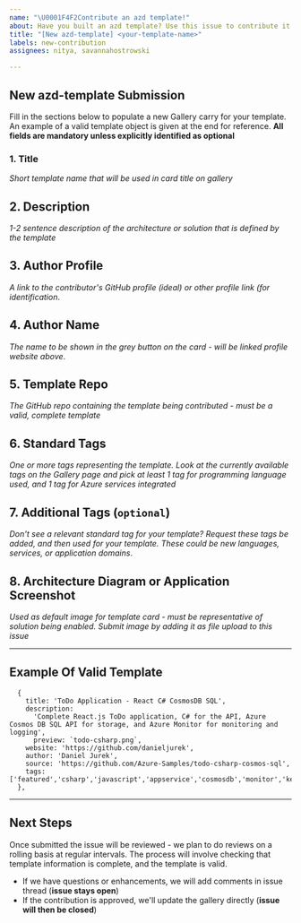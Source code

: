 ```yaml
---
name: "\U0001F4F2Contribute an azd template!"
about: Have you built an azd template? Use this issue to contribute it to awesome-azd!
title: "[New azd-template] <your-template-name>"
labels: new-contribution
assignees: nitya, savannahostrowski

---
```


## New azd-template Submission

Fill in the sections below to populate a new Gallery carry for your template. An example of a valid template object is given at the end for reference. **All fields are mandatory unless explicitly identified as optional**

### 1. Title 
_Short template name that will be used in card title on gallery_

## 2. Description
_1-2 sentence description of the architecture or solution that is defined by the template_

## 3. Author Profile
_A link to the contributor's GitHub profile (ideal) or other profile link (for identification_.

## 4. Author Name
_The name to be shown in the grey button on the card - will be linked profile website above_.

## 5. Template Repo
_The GitHub repo containing the template being contributed - must be a valid, complete template_

## 6. Standard Tags
_One or more tags representing the template. Look at the currently available tags on the Gallery page and pick at least 1 tag for programming language used, and 1 tag for Azure services integrated_

## 7. Additional Tags (`optional`)
_Don't see a relevant standard tag for your template? Request these tags be added, and then used for your template. These could be new languages, services, or application domains_.

## 8. Architecture Diagram or Application Screenshot
_Used as default image for template card - must be representative of solution being enabled. Submit image by adding it as file upload to this issue_

---

## Example Of Valid Template

```
  {
    title: 'ToDo Application - React C# CosmosDB SQL',
    description:
      'Complete React.js ToDo application, C# for the API, Azure Cosmos DB SQL API for storage, and Azure Monitor for monitoring and logging',
      preview: `todo-csharp.png`,
    website: 'https://github.com/danieljurek',
    author: 'Daniel Jurek',
    source: 'https://github.com/Azure-Samples/todo-csharp-cosmos-sql',
    tags: ['featured','csharp','javascript','appservice','cosmosdb','monitor','keyvault','reactjs'],
  },
```
---

## Next Steps

Once submitted the issue will be reviewed - we plan to do reviews on a rolling basis at regular intervals. The process will involve checking that template information is complete, and the template is valid. 
 * If we have questions or enhancements, we will add comments in issue thread (**issue stays open**)
 * If the contribution is approved, we'll update the gallery directly (**issue will then be closed**)

